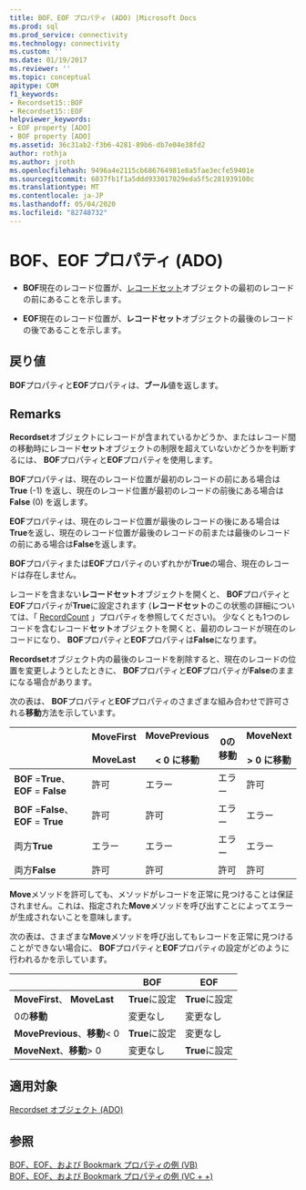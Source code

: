 ```yaml
---
title: BOF、EOF プロパティ (ADO) |Microsoft Docs
ms.prod: sql
ms.prod_service: connectivity
ms.technology: connectivity
ms.custom: ''
ms.date: 01/19/2017
ms.reviewer: ''
ms.topic: conceptual
apitype: COM
f1_keywords:
- Recordset15::BOF
- Recordset15::EOF
helpviewer_keywords:
- EOF property [ADO]
- BOF property [ADO]
ms.assetid: 36c31ab2-f3b6-4281-89b6-db7e04e38fd2
author: rothja
ms.author: jroth
ms.openlocfilehash: 9496a4e2115cb686764981e8a5fae3ecfe59401e
ms.sourcegitcommit: 6037fb1f1a5ddd933017029eda5f5c281939100c
ms.translationtype: MT
ms.contentlocale: ja-JP
ms.lasthandoff: 05/04/2020
ms.locfileid: "82748732"
---
```

# <a name="bof-eof-properties-ado"></a>BOF、EOF プロパティ (ADO)
-   **BOF**現在のレコード位置が、[レコードセット](../../../ado/reference/ado-api/recordset-object-ado.md)オブジェクトの最初のレコードの前にあることを示します。  
  
-   **EOF**現在のレコード位置が、**レコードセット**オブジェクトの最後のレコードの後であることを示します。  
  
## <a name="return-value"></a>戻り値  
 **BOF**プロパティと**EOF**プロパティは、**ブール**値を返します。  
  
## <a name="remarks"></a>Remarks  
 **Recordset**オブジェクトにレコードが含まれているかどうか、またはレコード間の移動時にレコード**セット**オブジェクトの制限を超えていないかどうかを判断するには、 **BOF**プロパティと**EOF**プロパティを使用します。  
  
 **BOF**プロパティは、現在のレコード位置が最初のレコードの前にある場合は**True** (-1) を返し、現在のレコード位置が最初のレコードの前後にある場合は**False** (0) を返します。  
  
 **EOF**プロパティは、現在のレコード位置が最後のレコードの後にある場合は**True**を返し、現在のレコード位置が最後のレコードの前または最後のレコードの前にある場合は**False**を返します。  
  
 **BOF**プロパティまたは**EOF**プロパティのいずれかが**True**の場合、現在のレコードは存在しません。  
  
 レコードを含まない**レコードセット**オブジェクトを開くと、 **BOF**プロパティと**EOF**プロパティが**True**に設定されます (**レコードセット**のこの状態の詳細については、「 [RecordCount](../../../ado/reference/ado-api/recordcount-property-ado.md) 」プロパティを参照してください)。 少なくとも1つのレコードを含むレコード**セット**オブジェクトを開くと、最初のレコードが現在のレコードになり、 **BOF**プロパティと**EOF**プロパティは**False**になります。  
  
 **Recordset**オブジェクト内の最後のレコードを削除すると、現在のレコードの位置を変更しようとしたときに、 **BOF**プロパティと**EOF**プロパティが**False**のままになる場合があります。  
  
 次の表は、 **BOF**プロパティと**EOF**プロパティのさまざまな組み合わせで許可される**移動**方法を示しています。  
  
||MoveFirst<br /><br /> MoveLast|MovePrevious<br /><br /> < 0 に移動|0の移動|MoveNext<br /><br /> > 0 に移動|  
|------|-----------------------------|---------------------------------|------------|-----------------------------|  
|**BOF** =**True**、 **EOF** = **False**|許可|エラー|エラー|許可|  
|**BOF** =**False**、 **EOF** = **True**|許可|許可|エラー|エラー|  
|両方**True**|エラー|エラー|エラー|エラー|  
|両方**False**|許可|許可|許可|許可|  
  
 **Move**メソッドを許可しても、メソッドがレコードを正常に見つけることは保証されません。これは、指定された**Move**メソッドを呼び出すことによってエラーが生成されないことを意味します。  
  
 次の表は、さまざまな**Move**メソッドを呼び出してもレコードを正常に見つけることができない場合に、 **BOF**プロパティと**EOF**プロパティの設定がどのように行われるかを示しています。  
  
||BOF|EOF|  
|------|---------|---------|  
|**MoveFirst**、 **MoveLast**|**True**に設定|**True**に設定|  
|0の**移動**|変更なし|変更なし|  
|**MovePrevious**、**移動**< 0|**True**に設定|変更なし|  
|**MoveNext**、**移動**> 0|変更なし|**True**に設定|  
  
## <a name="applies-to"></a>適用対象  
 [Recordset オブジェクト (ADO)](../../../ado/reference/ado-api/recordset-object-ado.md)  
  
## <a name="see-also"></a>参照  
 [BOF、EOF、および Bookmark プロパティの例 (VB)](../../../ado/reference/ado-api/bof-eof-and-bookmark-properties-example-vb.md)   
 [BOF、EOF、および Bookmark プロパティの例 (VC + +)](../../../ado/reference/ado-api/bof-eof-and-bookmark-properties-example-vc.md)   
